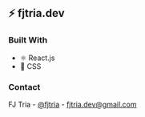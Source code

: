 ## ⚡️ fjtria.dev

### Built With
- ⚛️ React.js
- 🎨 CSS

### Contact
FJ Tria - [@fjtria](https://www.linkedin.com/in/fjtria/) - fjtria.dev@gmail.com

